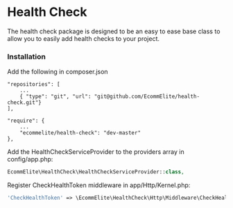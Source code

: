 # Health Check

The health check package is designed to be an easy to ease base class
to allow you to easily add health checks to your project.

### Installation
Add the following in composer.json
```
"repositories": [
    ...
    { "type": "git", "url": "git@github.com/EcommElite/health-check.git"}
],
```

```
"require": {
    ...
    "ecommelite/health-check": "dev-master"
},
```

Add the HealthCheckServiceProvider to the providers array in config/app.php:
```php
EcommElite\HealthCheck\HealthCheckServiceProvider::class,
```
Register CheckHealthToken middleware in app/Http/Kernel.php:
```php
'CheckHealthToken' => \EcommElite\HealthCheck\Http\Middleware\CheckHealthToken::class,
```
